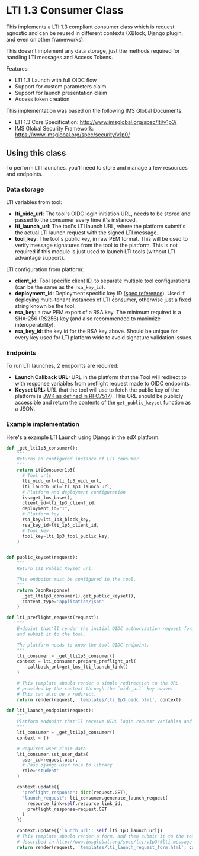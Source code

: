 # LTI 1.3 Consumer Class

This implements a LTI 1.3 compliant consumer class which is request agnostic and can
be reused in different contexts (XBlock, Django plugin, and even on other frameworks).

This doesn't implement any data storage, just the methods required for handling LTI messages
and Access Tokens.

Features:
- LTI 1.3 Launch with full OIDC flow
- Support for custom parameters claim
- Support for launch presentation claim
- Access token creation

This implementation was based on the following IMS Global Documents:
- LTI 1.3 Core Specification: http://www.imsglobal.org/spec/lti/v1p3/
- IMS Global Security Framework: https://www.imsglobal.org/spec/security/v1p0/


## Using this class

To perform LTI launches, you'll need to store and manage a few resources and endpoints.

### Data storage

LTI variables from tool:
* **lti_oidc_url**: The tool's OIDC login initiation URL, needs to be stored and passed to the consumer every time it's instanced.
* **lti_launch_url**: The tool's LTI launch URL, where the platform submit's the actual LTI launch request with the signed LTI message.
* **tool_key**: The tool's public key, in raw PEM format. This will be used to verify message signatures from the tool to the platform. This is not required if this module is just used to launch LTI tools (without LTI advantage support).

LTI configuration from platform:
* **client_id**: Tool specific client ID, to separate multiple tool configurations (can be the same as the `rsa_key_id`).
* **deployment_id**: Deployment specific key ID ([spec reference](http://www.imsglobal.org/spec/lti/v1p3/#tool-deployment)). Used if deploying multi-tenant instances of LTI consumer, otherwise just a fixed string known be the tool.
* **rsa_key**: a raw PEM export of a RSA key. The minimum required is a SHA-256 (RS256) key (and also recommended to maximize interoperability).
* **rsa_key_id**: the key id for the RSA key above. Should be unique for every key used for LTI platform wide to avoid signature validation issues.

### Endpoints

To run LTI launches, 2 endpoints are required:
* **Launch Callback URL:** URL in the platform that the Tool will redirect to with response variables from preflight request made to OIDC endpoints.
* **Keyset URL:** URL that the tool will use to fetch the public key of the platform (a [JWK as defined in RFC7517](https://tools.ietf.org/html/rfc7517)). This URL should be publicly accessible and return the contents of the `get_public_keyset` function as a JSON.

### Example implementation

Here's a example LTI Launch using Django in the edX platform.

```python
def _get_lti1p3_consumer():
	"""
    Returns an configured instance of LTI consumer.
    """
    return LtiConsumer1p3(
      # Tool urls
      lti_oidc_url=lti_1p3_oidc_url,
      lti_launch_url=lti_1p3_launch_url,
      # Platform and deployment configuration
      iss=get_lms_base(),
      client_id=lti_1p3_client_id,
      deployment_id="1",
      # Platform key
      rsa_key=lti_1p3_block_key,
      rsa_key_id=lti_1p3_client_id,
      # Tool key
      tool_key=lti_1p3_tool_public_key,
    )


def public_keyset(request):
    """
    Return LTI Public Keyset url.

    This endpoint must be configured in the tool.
    """
    return JsonResponse(
      _get_lti1p3_consumer().get_public_keyset(),
      content_type='application/json'
    )

def lti_preflight_request(request):
    """
    Endpoint that'll render the initial OIDC authorization request form
    and submit it to the tool.

    The platform needs to know the tool OIDC endpoint.
    """
    lti_consumer = _get_lti1p3_consumer()
    context = lti_consumer.prepare_preflight_url(
        callback_url=get_lms_lti_launch_link()
    )

    # This template should render a simple redirection to the URL
    # provided by the context through the `oidc_url` key above.
    # This can also be a redirect.
    return render(request, 'templates/lti_1p3_oidc.html', context)

def lti_launch_endpoint(request):
    """
    Platform endpoint that'll receive OIDC login request variables and generate launch request.
    """
    lti_consumer = _get_lti1p3_consumer()
    context = {}

    # Required user claim data
    lti_consumer.set_user_data(
      user_id=request.user,
      # Pass django user role to library
      role='student'
    )

    context.update({
      "preflight_response": dict(request.GET),
      "launch_request": lti_consumer.generate_launch_request(
        resource_link=self.resource_link_id,
        preflight_response=request.GET
      )
    })

    context.update({'launch_url': self.lti_1p3_launch_url})
    # This template should render a form, and then submit it to the tool's launch URL, as
    # described in http://www.imsglobal.org/spec/lti/v1p3/#lti-message-general-details
    return render(request, 'templates/lti_launch_request_form.html', context)
```
